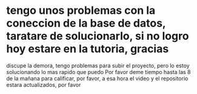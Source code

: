 # tengo unos problemas con la coneccion de la base de datos, taratare de solucionarlo, si no logro hoy estare en la tutoria, gracias
discupe la demora, tengo problemas para subir el proyecto, pero lo estoy solucionando lo mas rapido que puedo
Por favor deme tiempo hasta las 8 de la mañana para calificar, por favor, a esa hora el video y el repositorio estara actualizados, por favor
